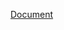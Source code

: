 [Document](https://achieveonepark.github.io/cording-library/Documents/AchievePurchase/AchievePurchase/)

